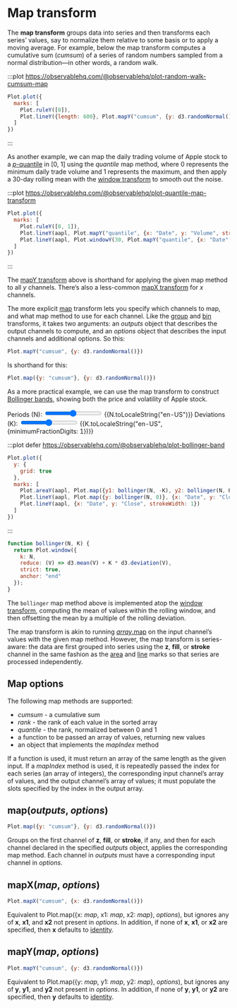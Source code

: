 <script setup>

import * as Plot from "@observablehq/plot";
import * as d3 from "d3";
import {ref} from "vue";
import aapl from "../data/aapl.ts";

const N = ref(20);
const K = ref(2);

function bollingerBandY(N, K, options) {
  return Plot.map({y1: bollinger(N, -K), y2: bollinger(N, K)}, options);
}

function bollinger(N, K) {
  return Plot.window({k: N, reduce: (Y) => d3.mean(Y) + K * d3.deviation(Y), strict: true, anchor: "end"});
}

</script>

# Map transform

The **map transform** groups data into series and then transforms each series’ values, say to normalize them relative to some basis or to apply a moving average. For example, below the map transform computes a cumulative sum (*cumsum*) of a series of random numbers sampled from a normal distribution—in other words, a random walk.

:::plot https://observablehq.com/@observablehq/plot-random-walk-cumsum-map
```js
Plot.plot({
  marks: [
    Plot.ruleY([0]),
    Plot.lineY({length: 600}, Plot.mapY("cumsum", {y: d3.randomNormal()}))
  ]
})
```
:::

As another example, we can map the daily trading volume of Apple stock to a [*p*-quantile](https://en.wikipedia.org/wiki/Quantile) in [0, 1] using the *quantile* map method, where 0 represents the minimum daily trade volume and 1 represents the maximum, and then apply a 30-day rolling mean with the [window transform](./window.md) to smooth out the noise.

:::plot https://observablehq.com/@observablehq/plot-quantile-map-transform
```js
Plot.plot({
  marks: [
    Plot.ruleY([0, 1]),
    Plot.lineY(aapl, Plot.mapY("quantile", {x: "Date", y: "Volume", strokeOpacity: 0.2})),
    Plot.lineY(aapl, Plot.windowY(30, Plot.mapY("quantile", {x: "Date", y: "Volume"})))
  ]
})
```
:::

The [mapY transform](#map-ymap-options) above is shorthand for applying the given map method to all *y* channels. There’s also a less-common [mapX transform](#mapx-map-options) for *x* channels.

The more explicit [map](#map-outputs-options) transform lets you specify which channels to map, and what map method to use for each channel. Like the [group](./group.md) and [bin](./bin.md) transforms, it takes two arguments: an *outputs* object that describes the output channels to compute, and an *options* object that describes the input channels and additional options. So this:

```js
Plot.mapY("cumsum", {y: d3.randomNormal()})
```

Is shorthand for this:

```js
Plot.map({y: "cumsum"}, {y: d3.randomNormal()})
```

As a more practical example, we can use the map transform to construct [Bollinger bands](https://en.wikipedia.org/wiki/Bollinger_Bands), showing both the price and volatility of Apple stock.

<p>
  <label class="label-input">
    <span>Periods (N):</span>
    <input type="range" v-model.number="N" min="2" max="100" step="1">
    <span style="font-variant-numeric: tabular-nums;">{{N.toLocaleString("en-US")}}</span>
  </label>
  <label class="label-input">
    <span>Deviations (K):</span>
    <input type="range" v-model.number="K" min="0" max="10" step="0.1">
    <span style="font-variant-numeric: tabular-nums;">{{K.toLocaleString("en-US", {minimumFractionDigits: 1})}}</span>
  </label>
</p>

:::plot defer https://observablehq.com/@observablehq/plot-bollinger-band
```js
Plot.plot({
  y: {
    grid: true
  },
  marks: [
    Plot.areaY(aapl, Plot.map({y1: bollinger(N, -K), y2: bollinger(N, K)}, {x: "Date", y: "Close", fillOpacity: 0.2})),
    Plot.lineY(aapl, Plot.map({y: bollinger(N, 0)}, {x: "Date", y: "Close", stroke: "blue"})),
    Plot.lineY(aapl, {x: "Date", y: "Close", strokeWidth: 1})
  ]
})
```
:::

```js
function bollinger(N, K) {
  return Plot.window({
    k: N,
    reduce: (V) => d3.mean(V) + K * d3.deviation(V),
    strict: true,
    anchor: "end"
  });
}
```

The `bollinger` map method above is implemented atop the [window transform](./window.md), computing the mean of values within the rolling window, and then offsetting the mean by a multiple of the rolling deviation.

The map transform is akin to running [*array*.map](https://developer.mozilla.org/en-US/docs/Web/JavaScript/Reference/Global_Objects/Array/map) on the input channel’s values with the given map method. However, the map transform is series-aware: the data are first grouped into series using the **z**, **fill**, or **stroke** channel in the same fashion as the [area](../marks/area.md) and [line](../marks/line.md) marks so that series are processed independently.

## Map options

The following map methods are supported:

* *cumsum* - a cumulative sum
* *rank* - the rank of each value in the sorted array
* *quantile* - the rank, normalized between 0 and 1
* a function to be passed an array of values, returning new values
* an object that implements the *mapIndex* method

If a function is used, it must return an array of the same length as the given input. If a *mapIndex* method is used, it is repeatedly passed the index for each series (an array of integers), the corresponding input channel’s array of values, and the output channel’s array of values; it must populate the slots specified by the index in the output array.

## map(*outputs*, *options*)

```js
Plot.map({y: "cumsum"}, {y: d3.randomNormal()})
```

Groups on the first channel of **z**, **fill**, or **stroke**, if any, and then for each channel declared in the specified *outputs* object, applies the corresponding map method. Each channel in *outputs* must have a corresponding input channel in *options*.

## mapX(*map*, *options*)

```js
Plot.mapX("cumsum", {x: d3.randomNormal()})
```

Equivalent to Plot.map({x: *map*, x1: *map*, x2: *map*}, *options*), but ignores any of **x**, **x1**, and **x2** not present in *options*. In addition, if none of **x**, **x1**, or **x2** are specified, then **x** defaults to [identity](../features/transforms.md#identity).

## mapY(*map*, *options*)

```js
Plot.mapY("cumsum", {y: d3.randomNormal()})
```

Equivalent to Plot.map({y: *map*, y1: *map*, y2: *map*}, *options*), but ignores any of **y**, **y1**, and **y2** not present in *options*. In addition, if none of **y**, **y1**, or **y2** are specified, then **y** defaults to [identity](../features/transforms.md#identity).
